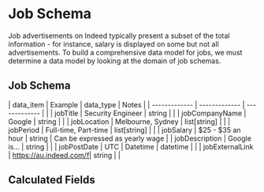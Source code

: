 # Job Schema
Job advertisements on Indeed typically present a subset of the total information - for instance, salary is displayed on some but not all advertisements.  To build a comprehensive data model for jobs, we must determine a data model by looking at the domain of job schemas.

## Job Schema

| data_item       | Example                | data_type     | Notes     |
| -------------   | -------------          | ------------- |           |
| jobTitle        | Security Engineer      | string        |           |
| jobCompanyName  | Google                 | string        |           |
| jobLocation     | Melbourne, Sydney      | list[string]  |           |
| jobPeriod       | Full-time, Part-time   | list[string]  |           |
| jobSalary       | $25 - $35 an hour      | string        | Can be expressed as yearly wage | 
| jobDescription  | Google is...           | string        |           |
| jobPostDate     | UTC    | Datetime      | datetime      |           |
| jobExternalLink | https://au.indeed.com/f| string        |           |

## Calculated Fields 


